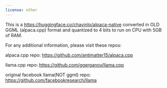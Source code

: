 ```yaml
---
license: other
---
```


This is a https://huggingface.co/chavinlo/alpaca-native converted in OLD GGML (alpaca.cpp) format and quantized to 4 bits to run on CPU with 5GB of RAM.



For any additional information, please visit these repos:

alpaca.cpp repo: https://github.com/antimatter15/alpaca.cpp

llama.cpp repo: https://github.com/ggerganov/llama.cpp

original facebook llama(NOT ggml) repo: https://github.com/facebookresearch/llama